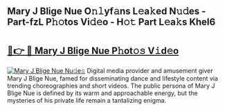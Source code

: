 ## Mary J Blige Nue O𝚗𝚕yf𝚊ns L𝚎a𝚔ed N𝚞𝚍es - Part-fzL P𝚑𝚘tos Vi𝚍𝚎o - H𝚘𝚝 Part L𝚎a𝚔s KheI6

# <h2><a href="http://kfes8ff.oniu.top/?m=Mary+J+Blige+Nue">🔗👉 🔴 Mary J Blige Nue P𝚑ot𝚘𝚜 V𝚒d𝚎o</a></h2>

[![Mary J Blige Nue Nu𝚍e𝚜](https://i.imgur.com/0qMVB7G.gif)](http://kfes8ff.oniu.top/?m=Mary+J+Blige+Nue)
Digital media provider and amusement giver Mary J Blige Nue, famed for disseminating dance and lifestyle content via trending choreographies and short videos. The public persona of Mary J Blige Nue is defined by its warm and approachable energy, but the mysteries of his private life remain a tantalizing enigma.  

